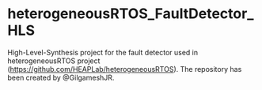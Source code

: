 # heterogeneousRTOS_FaultDetector_HLS

High-Level-Synthesis project for the fault detector used in heterogeneousRTOS project (https://github.com/HEAPLab/heterogeneousRTOS).
The repository has been created by @GilgameshJR.
